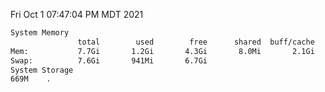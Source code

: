 Fri Oct  1 07:47:04 PM MDT 2021
```bash
System Memory
               total        used        free      shared  buff/cache   available
Mem:           7.7Gi       1.2Gi       4.3Gi       8.0Mi       2.1Gi       6.1Gi
Swap:          7.6Gi       941Mi       6.7Gi
System Storage
669M	.
```
